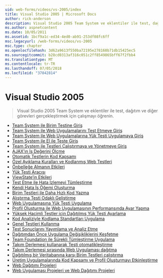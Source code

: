 ```yaml
---
uid: web-forms/videos/vs-2005/index
title: Visual Studio 2005 | Microsoft Docs
author: rick-anderson
description: Visual Studio 2005 Team System ve eklentiler ile test, dağıtım ve diğer görevleri gerçekleştirmek için çalışmayı öğrenin.
ms.author: aspnetcontent
ms.date: 10/05/2011
ms.assetid: 1bcf9a1c-ed34-4ed0-ab91-253df08fc6ff
msc.legacyurl: /web-forms/videos/vs-2005
msc.type: chapter
ms.openlocfilehash: 3d62a9613f550ba72195e278160b71db15425ec5
ms.sourcegitcommit: b28cd0313af316c051c2ff8549865bff67f2fbb4
ms.translationtype: MT
ms.contentlocale: tr-TR
ms.lasthandoff: 07/05/2018
ms.locfileid: "37842814"
---
```

<a name="visual-studio-2005"></a>Visual Studio 2005
====================
> Visual Studio 2005 Team System ve eklentiler ile test, dağıtım ve diğer görevleri gerçekleştirmek için çalışmayı öğrenin.


- [Team System ile Birim Testine Giriş](introduction-to-unit-testing-with-team-system.md)
- [Team System ile Web Uygulamalarını Test Etmeye Giriş](introduction-to-testing-web-applications-with-team-system.md)
- [Team System ile Web Uygulamalarına Yük Testi Uygulamaya Giriş](introduction-to-load-testing-web-applications-with-team-system.md)
- [Team System ile El ile Teste Giriş](introduction-to-manual-testing-with-team-system.md)
- [Team System ile Testleri Çalıştırmaya ve Yönetmeye Giriş](introduction-to-managing-and-running-tests-with-team-system.md)
- [AJAX’ın İş Değerini Ölçme](measuring-the-business-value-of-ajax.md)
- [Otomatik Testlerin Kod Kapsamı](code-coverage-of-automated-tests.md)
- [Özel Ayıklama Kuralları ve Kodlanmış Web Testleri](custom-extraction-rules-and-coded-web-tests.md)
- [Önbelleğe Almanın Etkileri](the-effects-of-caching.md)
- [Yük Testi Aracısı](using-the-load-test-agent.md)
- [ViewState’in Etkileri](the-effects-of-viewstate.md)
- [Test Etme ile Hata İzlemeyi Tümleştirme](how-do-i-integrate-defect-tracking-with-testing.md)
- [Kendi Hata İş Öğemi Oluşturma](how-do-i-create-my-own-bug-work-item.md)
- [Birim Testleri ile Daha Hızlı Kod Yazma](how-do-i-write-code-more-quickly-with-unit-tests.md)
- [Alıştırma Testi Odaklı Geliştirme](how-do-i-practice-test-driven-development.md)
- [Web Uygulamasına Yük Testi Uygulama](how-do-i-load-test-a-web-application.md)
- [Profil Oluşturma ile Web Uygulamasının Performansında Ayar Yapma](how-do-i-tune-web-application-performance-with-profiling.md)
- [Yüksek Hacimli Testler için Dağıtılmış Yük Testi Ayarlama](how-do-i-set-up-distributed-load-testing-for-high-volume-tests.md)
- [Kod Analiziyle Kodlama Standartları Uygulama](how-do-i-enforce-coding-standards-with-code-analysis.md)
- [Genel Testleri Kullanma](how-do-i-use-generic-tests.md)
- [Test Sonuçlarını Yayımlama ve Analiz Etme](how-do-i-publish-and-analyze-test-results.md)
- [Dağıtımdan Önce Uygulama Değişikliklerini Keşfetme](how-do-i-discover-application-changes-prior-to-deployment.md)
- [Team Foundation ile Sürekli Tümleştirme Uygulama](how-do-i-implement-continuous-integration-with-team-foundation.md)
- [Takım Derlemesi kullanarak Testi otomatikleştirme](how-do-i-automate-testing-using-team-build.md)
- [Takım Derlemesi sırasında Web Uygulaması dağıtma](how-do-i-deploy-a-web-application-during-a-team-build.md)
- [Dağıtılmış bir Veritabanına karşı Birim Testleri çalıştırma](how-do-i-run-unit-tests-against-a-deployed-database.md)
- [Üretim Uygulamalarında Kod Kapsamı ve Profil Oluşturmayı Etkinleştirme](how-do-i-enable-code-coverage-and-profiling-in-production-applications.md)
- [Web Dağıtımı Projeleri](web-deployment-projects.md)
- [Web Uygulaması Projeleri ve Web Dağıtımı Projeleri](web-application-projects-web-deployment-projects.md)
